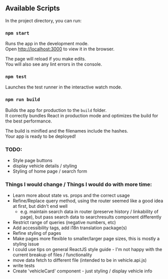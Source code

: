 ## Available Scripts

In the project directory, you can run:

### `npm start`

Runs the app in the development mode.<br>
Open [http://localhost:3000](http://localhost:3000) to view it in the browser.

The page will reload if you make edits.<br>
You will also see any lint errors in the console.

### `npm test`

Launches the test runner in the interactive watch mode.

### `npm run build`

Builds the app for production to the `build` folder.<br>
It correctly bundles React in production mode and optimizes the build for the best performance.

The build is minified and the filenames include the hashes.<br>
Your app is ready to be deployed!

### TODO:
 - Style page buttons
 - display vehicle details / styling
 - Styling of home page / search form

### Things I would change / Things I would do with more time:
 - Learn more about state vs. props and the correct usage
 - Refine/Replace query method, using the router seemed like a good idea at first, but didn't end well
    - e.g. maintain search data in router (preserve history / linkability of page), but pass search data to searchresults component differently
 - Restrict range of queries (negative numbers, etc)
 - Add accessibility tags, add i18n translation package(s)
 - Refine styling of pages
 - Make pages more flexible to smaller/larger page sizes, this is mostly a styling issue
 - I could use tips on general ReactJS style guide - I'm not happy with the current breakup of files / functionality
 - move data fetch to different file (intended to be in vehicle.api.js)
 - write tests
 - Create 'vehicleCard' component - just styling / display vehicle info
